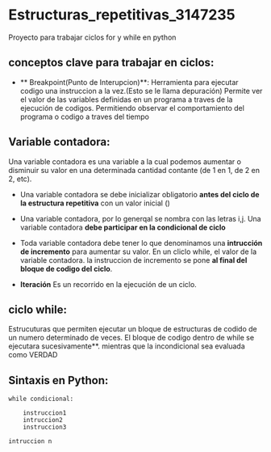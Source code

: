 # Estructuras_repetitivas_3147235
Proyecto para trabajar ciclos for y while en python 
## conceptos clave para trabajar en ciclos:
* ** Breakpoint(Punto de Interupcion)**: Herramienta 
para ejecutar codigo una instruccion a la vez.(Esto se le llama depuración)
Permite ver el valor de las variables definidas en un programa a traves de la ejecución
de codigos.
Permitiendo observar el comportamiento del programa o codigo a traves del tiempo

## Variable contadora:
Una variable contadora es una variable a la cual podemos aumentar o disminuir
su valor en una determinada cantidad contante (de 1 en 1, de 2 en 2, etc).

- Una variable contadora se debe inicializar obligatorio **antes del ciclo de la estructura repetitiva**
con un valor inicial ()

- Una variable contadora, por lo generqal se nombra con las letras i,j.
Una variable contadora **debe participar en la condicional de ciclo**

- Toda variable contadora debe tener lo que denominamos una **intrucción de incremento**
para aumentar su valor. En un cliclo while, el valor de la variable contadora. la instruccion de 
incremento se pone **al final del bloque de codigo del ciclo**.

* **Iteración**
Es un recorrido en la ejecución de un ciclo.

## ciclo while:
Estrucuturas que permiten ejecutar un bloque de 
estructuras de codido de un numero determinado de veces.
El bloque de codigo dentro de while se ejecutara sucesivamente**.
mientras que la incondicional sea evaluada como VERDAD

## Sintaxis en Python:
```
while condicional:

    instruccion1
    intruccion2
    instruccion3

```
    intruccion n